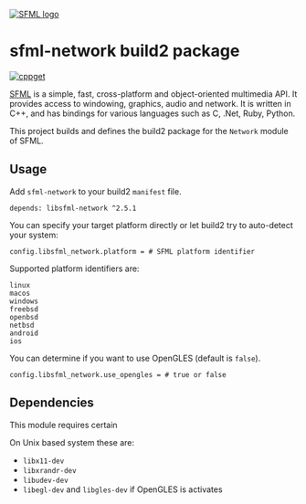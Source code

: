 [![SFML logo](https://www.sfml-dev.org/images/logo.png)](https://www.sfml-dev.org)

# sfml-network build2 package

[![cppget](https://img.shields.io/website/https/cppget.org/sfml-network.svg?down_message=offline&label=cppget.org&up_color=blue&up_message=online)](https://cppget.org/sfml-network)

[SFML](https://www.sfml-dev.org) is a simple, fast, cross-platform and object-oriented multimedia API. It provides access to windowing, graphics, audio and network. It is written in C++, and has bindings for various languages such as C, .Net, Ruby, Python.

This project builds and defines the build2 package for the `Network` module of SFML.

## Usage

Add `sfml-network` to your build2 `manifest` file.

```
depends: libsfml-network ^2.5.1
```

You can specify your target platform directly or let build2 try to auto-detect your system:

```
config.libsfml_network.platform = # SFML platform identifier
```

Supported platform identifiers are:

```
linux
macos
windows
freebsd
openbsd
netbsd
android
ios
```

You can determine if you want to use OpenGLES (default is `false`).

```
config.libsfml_network.use_opengles = # true or false
```

## Dependencies

This module requires certain

On Unix based system these are:

* `libx11-dev`
* `libxrandr-dev`
* `libudev-dev`
* `libegl-dev` and `libgles-dev` if OpenGLES is activates
